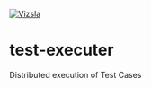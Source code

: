 [![Vizsla](https://s3.amazonaws.com/svg.vizsla.io/5.svg)](http://vizsla.io/subscribe/jbalooka/test-executer)
# test-executer
Distributed execution of Test Cases
